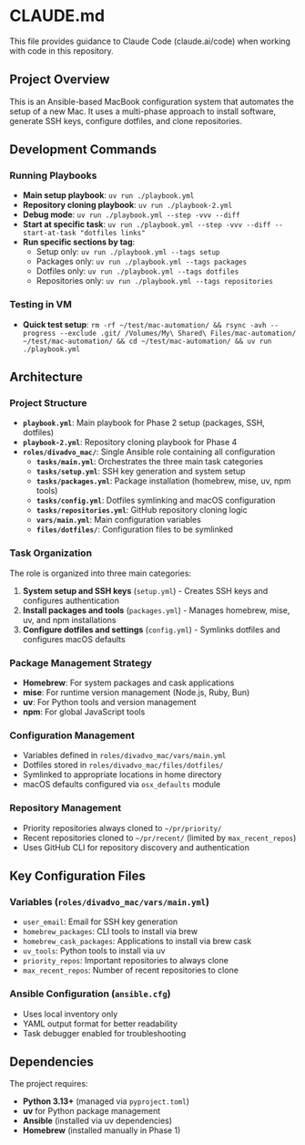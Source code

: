 # CLAUDE.md

This file provides guidance to Claude Code (claude.ai/code) when working with code in this repository.

## Project Overview

This is an Ansible-based MacBook configuration system that automates the setup of a new Mac. It uses a multi-phase approach to install software, generate SSH keys, configure dotfiles, and clone repositories.

## Development Commands

### Running Playbooks
- **Main setup playbook**: `uv run ./playbook.yml`
- **Repository cloning playbook**: `uv run ./playbook-2.yml`
- **Debug mode**: `uv run ./playbook.yml --step -vvv --diff`
- **Start at specific task**: `uv run ./playbook.yml --step -vvv --diff --start-at-task "dotfiles links"`
- **Run specific sections by tag**:
  - Setup only: `uv run ./playbook.yml --tags setup`
  - Packages only: `uv run ./playbook.yml --tags packages`  
  - Dotfiles only: `uv run ./playbook.yml --tags dotfiles`
  - Repositories only: `uv run ./playbook.yml --tags repositories`

### Testing in VM
- **Quick test setup**: `rm -rf ~/test/mac-automation/ && rsync -avh --progress --exclude .git/ /Volumes/My\ Shared\ Files/mac-automation/ ~/test/mac-automation/ && cd ~/test/mac-automation/ && uv run ./playbook.yml`

## Architecture

### Project Structure
- **`playbook.yml`**: Main playbook for Phase 2 setup (packages, SSH, dotfiles)
- **`playbook-2.yml`**: Repository cloning playbook for Phase 4
- **`roles/divadvo_mac/`**: Single Ansible role containing all configuration
  - **`tasks/main.yml`**: Orchestrates the three main task categories
  - **`tasks/setup.yml`**: SSH key generation and system setup
  - **`tasks/packages.yml`**: Package installation (homebrew, mise, uv, npm tools)
  - **`tasks/config.yml`**: Dotfiles symlinking and macOS configuration
  - **`tasks/repositories.yml`**: GitHub repository cloning logic
  - **`vars/main.yml`**: Main configuration variables
  - **`files/dotfiles/`**: Configuration files to be symlinked

### Task Organization
The role is organized into three main categories:
1. **System setup and SSH keys** (`setup.yml`) - Creates SSH keys and configures authentication
2. **Install packages and tools** (`packages.yml`) - Manages homebrew, mise, uv, and npm installations
3. **Configure dotfiles and settings** (`config.yml`) - Symlinks dotfiles and configures macOS defaults

### Package Management Strategy
- **Homebrew**: For system packages and cask applications
- **mise**: For runtime version management (Node.js, Ruby, Bun)
- **uv**: For Python tools and version management
- **npm**: For global JavaScript tools

### Configuration Management
- Variables defined in `roles/divadvo_mac/vars/main.yml`
- Dotfiles stored in `roles/divadvo_mac/files/dotfiles/`
- Symlinked to appropriate locations in home directory
- macOS defaults configured via `osx_defaults` module

### Repository Management
- Priority repositories always cloned to `~/pr/priority/`
- Recent repositories cloned to `~/pr/recent/` (limited by `max_recent_repos`)
- Uses GitHub CLI for repository discovery and authentication

## Key Configuration Files

### Variables (`roles/divadvo_mac/vars/main.yml`)
- `user_email`: Email for SSH key generation
- `homebrew_packages`: CLI tools to install via brew
- `homebrew_cask_packages`: Applications to install via brew cask
- `uv_tools`: Python tools to install via uv
- `priority_repos`: Important repositories to always clone
- `max_recent_repos`: Number of recent repositories to clone

### Ansible Configuration (`ansible.cfg`)
- Uses local inventory only
- YAML output format for better readability
- Task debugger enabled for troubleshooting

## Dependencies

The project requires:
- **Python 3.13+** (managed via `pyproject.toml`)
- **uv** for Python package management
- **Ansible** (installed via uv dependencies)
- **Homebrew** (installed manually in Phase 1)